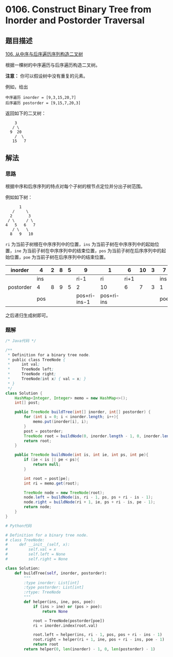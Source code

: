 # 0106. Construct Binary Tree from Inorder and Postorder Traversal

## 题目描述

[106. 从中序与后序遍历序列构造二叉树](https://leetcode-cn.com/problems/construct-binary-tree-from-inorder-and-postorder-traversal/)

根据一棵树的中序遍历与后序遍历构造二叉树。

**注意：**
你可以假设树中没有重复的元素。

例如，给出

```
中序遍历 inorder = [9,3,15,20,7]
后序遍历 postorder = [9,15,7,20,3]
```

返回如下的二叉树：

```
    3
   / \
  9  20
    /  \
   15   7
```

## 解法

### 思路

根据中序和后序序列的特点对每个子树的根节点定位并分出子树范围。

例如如下树：

```
      1
   /     \
  2       3
 / \     / \
4   5   6   7
   / \   \
  8   9   10
```

`ri` 为当前子树根在中序序列中的位置，`ins` 为当前子树在中序序列中的起始位置，`ine` 为当前子树在中序序列中的结束位置，`pos` 为当前子树在后序序列中的起始位置，`poe` 为当前子树在后序序列中的结束位置。

| inorder   | 4    | 2    | 8    | 5    | 9            | 1          | 6    | 10   | 3    | 7    |
| --------- | ---- | ---- | ---- | ---- | ------------ | ---------- | ---- | ---- | ---- | ---- |
|           | ins  |      |      |      | ri-1         | ri         | ri+1 |      |      | ins  |
| postorder | 4    | 8    | 9    | 5    | 2            | 10         | 6    | 7    | 3    | 1    |
|           | pos  |      |      |      | pos+ri-ins-1 | pos+ri-ins |      |      |      | poe  |

之后递归生成树即可。

### 题解

```java
/* Java代码 */

/**
 * Definition for a binary tree node.
 * public class TreeNode {
 *     int val;
 *     TreeNode left;
 *     TreeNode right;
 *     TreeNode(int x) { val = x; }
 * }
 */
class Solution {
    HashMap<Integer, Integer> memo = new HashMap<>();
    int[] post;

    public TreeNode buildTree(int[] inorder, int[] postorder) {
        for (int i = 0; i < inorder.length; i++){
            memo.put(inorder[i], i);
        }
        post = postorder;
        TreeNode root = buildNode(0, inorder.length - 1, 0, inorder.length - 1);
        return root;
    }

    public TreeNode buildNode(int is, int ie, int ps, int pe){
        if (ie < is || pe < ps){
            return null;
        }

        int root = post[pe];
        int ri = memo.get(root);

        TreeNode node = new TreeNode(root);
        node.left = buildNode(is, ri - 1, ps, ps + ri - is - 1);
        node.right = buildNode(ri + 1, ie, ps + ri - is, pe - 1);
        return node;
    }
}
```



```python
# Python代码

# Definition for a binary tree node.
# class TreeNode:
#     def __init__(self, x):
#         self.val = x
#         self.left = None
#         self.right = None

class Solution:
    def buildTree(self, inorder, postorder):
        """
        :type inorder: List[int]
        :type postorder: List[int]
        :rtype: TreeNode
        """       
        def helper(ins, ine, pos, poe):
            if (ins > ine) or (pos > poe):
                return None

            root = TreeNode(postorder[poe])
            ri = inorder.index(root.val)

            root.left = helper(ins, ri - 1, pos, pos + ri - ins - 1)
            root.right = helper(ri + 1, ine, pos + ri - ins, poe - 1)
            return root
        return helper(0, len(inorder) - 1, 0, len(postorder) - 1)

```

